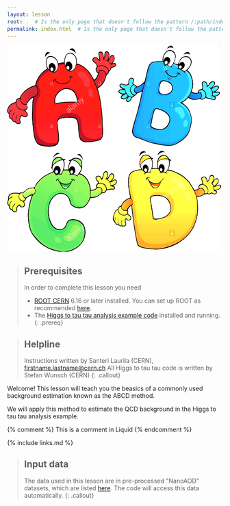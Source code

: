 ```yaml
---
layout: lesson
root: .  # Is the only page that doesn't follow the pattern /:path/index.html
permalink: index.html  # Is the only page that doesn't follow the pattern /:path/index.html
---
```

![](assets/img/abcd_letters.png)

> ## Prerequisites
> In order to complete this lesson you need
> - [ROOT CERN](https://root.cern/) 6.16 or later installed. You can set up ROOT as recommended [here](https://cms-opendata-workshop.github.io/workshop-lesson-root/02-get-root/index.html).
> - The [Higgs to tau tau analysis example code](https://github.com/cms-opendata-analyses/HiggsTauTauNanoAODOutreachAnalysis) installed and running.
{: .prereq}

> ## Helpline
> Instructions written by Santeri Laurila (CERN), firstname.lastname@cern.ch
> All Higgs to tau tau code is written by Stefan Wunsch (CERN)
{: .callout}

Welcome! This lesson will teach you the beasics of a commonly used background estimation known as the ABCD method.

We will apply this method to estimate the QCD background in the Higgs to tau tau analysis example.

<!-- this is an html comment -->

{% comment %} This is a comment in Liquid {% endcomment %}

{% include links.md %}

> ## Input data 
> The data used in this lesson are in pre-processed "NanoAOD" datasets, which are listed [here](http://opendata.web.cern.ch/record/12350). 
> The code will access this data automatically.
{: .callout}
